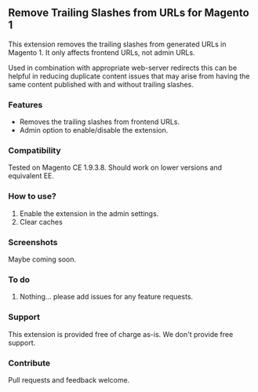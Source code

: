 ## Remove Trailing Slashes from URLs for Magento 1

This extension removes the trailing slashes from generated URLs in Magento 1. It only affects frontend URLs, not admin URLs. 

Used in combination with appropriate web-server redirects this can be helpful in reducing duplicate content issues that may arise from having the same content published with and without trailing slashes.

### Features

- Removes the trailing slashes from frontend URLs.
- Admin option to enable/disable the extension.

### Compatibility

Tested on Magento CE 1.9.3.8. Should work on lower versions and equivalent EE.

### How to use?

1. Enable the extension in the admin settings.
1. Clear caches

### Screenshots

Maybe coming soon.

### To do

1. Nothing... please add issues for any feature requests.

### Support

This extension is provided free of charge as-is. We don't provide free support.

### Contribute

Pull requests and feedback welcome.